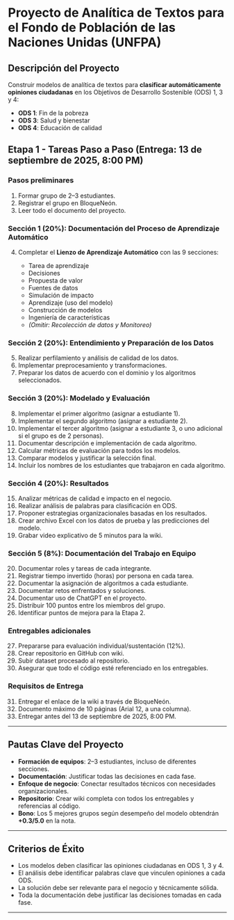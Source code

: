 # Proyecto de Analítica de Textos para el Fondo de Población de las Naciones Unidas (UNFPA)

## Descripción del Proyecto

Construir modelos de analítica de textos para **clasificar automáticamente opiniones ciudadanas** en los Objetivos de Desarrollo Sostenible (ODS) 1, 3 y 4:

* **ODS 1**: Fin de la pobreza
* **ODS 3**: Salud y bienestar
* **ODS 4**: Educación de calidad

## Etapa 1 - Tareas Paso a Paso (Entrega: 13 de septiembre de 2025, 8:00 PM)

### Pasos preliminares

1. Formar grupo de 2–3 estudiantes.
2. Registrar el grupo en BloqueNeón.
3. Leer todo el documento del proyecto.

### Sección 1 (20%): Documentación del Proceso de Aprendizaje Automático

4. Completar el **Lienzo de Aprendizaje Automático** con las 9 secciones:

   * Tarea de aprendizaje
   * Decisiones
   * Propuesta de valor
   * Fuentes de datos
   * Simulación de impacto
   * Aprendizaje (uso del modelo)
   * Construcción de modelos
   * Ingeniería de características
   * *(Omitir: Recolección de datos y Monitoreo)*

### Sección 2 (20%): Entendimiento y Preparación de los Datos

5. Realizar perfilamiento y análisis de calidad de los datos.
6. Implementar preprocesamiento y transformaciones.
7. Preparar los datos de acuerdo con el dominio y los algoritmos seleccionados.

### Sección 3 (20%): Modelado y Evaluación

8. Implementar el primer algoritmo (asignar a estudiante 1).
9. Implementar el segundo algoritmo (asignar a estudiante 2).
10. Implementar el tercer algoritmo (asignar a estudiante 3, o uno adicional si el grupo es de 2 personas).
11. Documentar descripción e implementación de cada algoritmo.
12. Calcular métricas de evaluación para todos los modelos.
13. Comparar modelos y justificar la selección final.
14. Incluir los nombres de los estudiantes que trabajaron en cada algoritmo.

### Sección 4 (20%): Resultados

15. Analizar métricas de calidad e impacto en el negocio.
16. Realizar análisis de palabras para clasificación en ODS.
17. Proponer estrategias organizacionales basadas en los resultados.
18. Crear archivo Excel con los datos de prueba y las predicciones del modelo.
19. Grabar video explicativo de 5 minutos para la wiki.

### Sección 5 (8%): Documentación del Trabajo en Equipo

20. Documentar roles y tareas de cada integrante.
21. Registrar tiempo invertido (horas) por persona en cada tarea.
22. Documentar la asignación de algoritmos a cada estudiante.
23. Documentar retos enfrentados y soluciones.
24. Documentar uso de ChatGPT en el proyecto.
25. Distribuir 100 puntos entre los miembros del grupo.
26. Identificar puntos de mejora para la Etapa 2.

### Entregables adicionales

27. Prepararse para evaluación individual/sustentación (12%).
28. Crear repositorio en GitHub con wiki.
29. Subir dataset procesado al repositorio.
30. Asegurar que todo el código esté referenciado en los entregables.

### Requisitos de Entrega

31. Entregar el enlace de la wiki a través de BloqueNeón.
32. Documento máximo de 10 páginas (Arial 12, a una columna).
33. Entregar antes del 13 de septiembre de 2025, 8:00 PM.

---

## Pautas Clave del Proyecto

* **Formación de equipos**: 2–3 estudiantes, incluso de diferentes secciones.
* **Documentación**: Justificar todas las decisiones en cada fase.
* **Enfoque de negocio**: Conectar resultados técnicos con necesidades organizacionales.
* **Repositorio**: Crear wiki completa con todos los entregables y referencias al código.
* **Bono**: Los 5 mejores grupos según desempeño del modelo obtendrán **+0.3/5.0** en la nota.

---

## Criterios de Éxito

* Los modelos deben clasificar las opiniones ciudadanas en ODS 1, 3 y 4.
* El análisis debe identificar palabras clave que vinculen opiniones a cada ODS.
* La solución debe ser relevante para el negocio y técnicamente sólida.
* Toda la documentación debe justificar las decisiones tomadas en cada fase.

---
